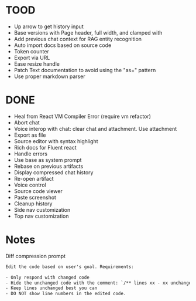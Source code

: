 # TOOD

- Up arrow to get history input
- Base versions with Page header, full width, and clamped with
- Add previous chat context for RAG entity recognition
- Auto import docs based on source code
- Token counter
- Export via URL
- Ease resize handle
- Patch Text documentation to avoid using the "as=" pattern
- Use proper markdown parser

# DONE

- Heal from React VM Compiler Error (require vm refactor)
- Abort chat
- Voice interop with chat: clear chat and attachment. Use attachment
- Export as file
- Source editor with syntax highlight
- Rich docs for Fluent react
- Handle errors
- Use base as system prompt
- Rebase on previous artifacts
- Display compressed chat history
- Re-open artifact
- Voice control
- Source code viewer
- Paste screenshot
- Cleanup history
- Side nav customization
- Top nav customization

# Notes

Diff compression prompt

```txt
Edit the code based on user's goal. Requirements:

- Only respond with changed code
- Hide the unchanged code with the comment: `/** lines xx - xx unchanged */`
- Keep lines unchanged best you can
- DO NOT show line numbers in the edited code.
```

